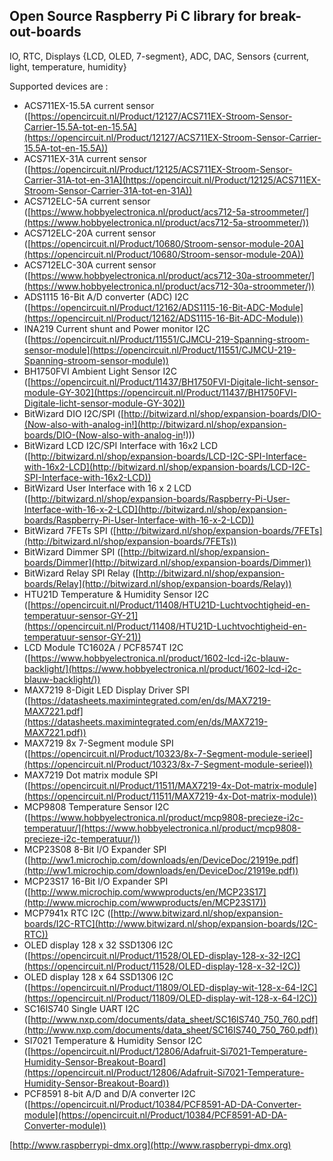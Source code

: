 ## Open Source Raspberry Pi C library for break-out-boards ##
IO, RTC, Displays {LCD, OLED, 7-segment}, ADC, DAC, Sensors {current, light, temperature, humidity}

Supported devices are :

- ACS711EX-15.5A current sensor ([https://opencircuit.nl/Product/12127/ACS711EX-Stroom-Sensor-Carrier-15.5A-tot-en-15.5A](https://opencircuit.nl/Product/12127/ACS711EX-Stroom-Sensor-Carrier-15.5A-tot-en-15.5A))
- ACS711EX-31A current sensor ([https://opencircuit.nl/Product/12125/ACS711EX-Stroom-Sensor-Carrier-31A-tot-en-31A](https://opencircuit.nl/Product/12125/ACS711EX-Stroom-Sensor-Carrier-31A-tot-en-31A))
- ACS712ELC-5A current sensor ([https://www.hobbyelectronica.nl/product/acs712-5a-stroommeter/](https://www.hobbyelectronica.nl/product/acs712-5a-stroommeter/))
- ACS712ELC-20A current sensor ([https://opencircuit.nl/Product/10680/Stroom-sensor-module-20A](https://opencircuit.nl/Product/10680/Stroom-sensor-module-20A))
- ACS712ELC-30A current sensor ([https://www.hobbyelectronica.nl/product/acs712-30a-stroommeter/](https://www.hobbyelectronica.nl/product/acs712-30a-stroommeter/))
- ADS1115 16-Bit A/D converter (ADC) I2C ([https://opencircuit.nl/Product/12162/ADS1115-16-Bit-ADC-Module](https://opencircuit.nl/Product/12162/ADS1115-16-Bit-ADC-Module))
- INA219 Current shunt and Power monitor I2C ([https://opencircuit.nl/Product/11551/CJMCU-219-Spanning-stroom-sensor-module](https://opencircuit.nl/Product/11551/CJMCU-219-Spanning-stroom-sensor-module))
- BH1750FVI Ambient Light Sensor I2C ([https://opencircuit.nl/Product/11437/BH1750FVI-Digitale-licht-sensor-module-GY-302](https://opencircuit.nl/Product/11437/BH1750FVI-Digitale-licht-sensor-module-GY-302))
- BitWizard DIO I2C/SPI ([http://bitwizard.nl/shop/expansion-boards/DIO-(Now-also-with-analog-in!](http://bitwizard.nl/shop/expansion-boards/DIO-(Now-also-with-analog-in!)))
- BitWizard LCD I2C/SPI Interface with 16x2 LCD ([http://bitwizard.nl/shop/expansion-boards/LCD-I2C-SPI-Interface-with-16x2-LCD](http://bitwizard.nl/shop/expansion-boards/LCD-I2C-SPI-Interface-with-16x2-LCD))
- BitWizard User Interface with 16 x 2 LCD ([http://bitwizard.nl/shop/expansion-boards/Raspberry-Pi-User-Interface-with-16-x-2-LCD](http://bitwizard.nl/shop/expansion-boards/Raspberry-Pi-User-Interface-with-16-x-2-LCD))
- BitWizard 7FETs SPI ([http://bitwizard.nl/shop/expansion-boards/7FETs](http://bitwizard.nl/shop/expansion-boards/7FETs))
- BitWizard Dimmer SPI ([http://bitwizard.nl/shop/expansion-boards/Dimmer](http://bitwizard.nl/shop/expansion-boards/Dimmer))
- BitWizard Relay SPI Relay ([http://bitwizard.nl/shop/expansion-boards/Relay](http://bitwizard.nl/shop/expansion-boards/Relay))
- HTU21D Temperature & Humidity Sensor I2C ([https://opencircuit.nl/Product/11408/HTU21D-Luchtvochtigheid-en-temperatuur-sensor-GY-21](https://opencircuit.nl/Product/11408/HTU21D-Luchtvochtigheid-en-temperatuur-sensor-GY-21))
- LCD Module TC1602A  / PCF8574T I2C ([https://www.hobbyelectronica.nl/product/1602-lcd-i2c-blauw-backlight/](https://www.hobbyelectronica.nl/product/1602-lcd-i2c-blauw-backlight/))
- MAX7219 8-Digit LED Display Driver SPI ([https://datasheets.maximintegrated.com/en/ds/MAX7219-MAX7221.pdf](https://datasheets.maximintegrated.com/en/ds/MAX7219-MAX7221.pdf))
- MAX7219 8x 7-Segment module SPI ([https://opencircuit.nl/Product/10323/8x-7-Segment-module-serieel](https://opencircuit.nl/Product/10323/8x-7-Segment-module-serieel))
- MAX7219 Dot matrix module SPI ([https://opencircuit.nl/Product/11511/MAX7219-4x-Dot-matrix-module](https://opencircuit.nl/Product/11511/MAX7219-4x-Dot-matrix-module))
- MCP9808 Temperature Sensor I2C ([https://www.hobbyelectronica.nl/product/mcp9808-precieze-i2c-temperatuur/](https://www.hobbyelectronica.nl/product/mcp9808-precieze-i2c-temperatuur/))
- MCP23S08 8-Bit I/O Expander SPI ([http://ww1.microchip.com/downloads/en/DeviceDoc/21919e.pdf](http://ww1.microchip.com/downloads/en/DeviceDoc/21919e.pdf)) 
- MCP23S17 16-Bit I/O Expander SPI ([http://www.microchip.com/wwwproducts/en/MCP23S17](http://www.microchip.com/wwwproducts/en/MCP23S17))
- MCP7941x RTC I2C ([http://www.bitwizard.nl/shop/expansion-boards/I2C-RTC](http://www.bitwizard.nl/shop/expansion-boards/I2C-RTC))
- OLED display 128 x 32 SSD1306 I2C ([https://opencircuit.nl/Product/11528/OLED-display-128-x-32-I2C](https://opencircuit.nl/Product/11528/OLED-display-128-x-32-I2C))
- OLED display 128 x 64 SSD1306 I2C ([https://opencircuit.nl/Product/11809/OLED-display-wit-128-x-64-I2C](https://opencircuit.nl/Product/11809/OLED-display-wit-128-x-64-I2C))
- SC16IS740 Single UART I2C ([http://www.nxp.com/documents/data_sheet/SC16IS740_750_760.pdf](http://www.nxp.com/documents/data_sheet/SC16IS740_750_760.pdf))
- SI7021 Temperature & Humidity Sensor I2C ([https://opencircuit.nl/Product/12806/Adafruit-Si7021-Temperature-Humidity-Sensor-Breakout-Board](https://opencircuit.nl/Product/12806/Adafruit-Si7021-Temperature-Humidity-Sensor-Breakout-Board))
- PCF8591 8-bit A/D and D/A converter I2C ([https://opencircuit.nl/Product/10384/PCF8591-AD-DA-Converter-module](https://opencircuit.nl/Product/10384/PCF8591-AD-DA-Converter-module))

[http://www.raspberrypi-dmx.org](http://www.raspberrypi-dmx.org)